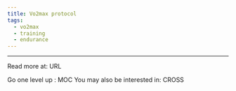 ```yaml
---
title: Vo2max protocol
tags:
  - vo2max
  - training
  - endurance
---
```



----

Read more at: URL

Go one level up : MOC
You may also be interested in: CROSS